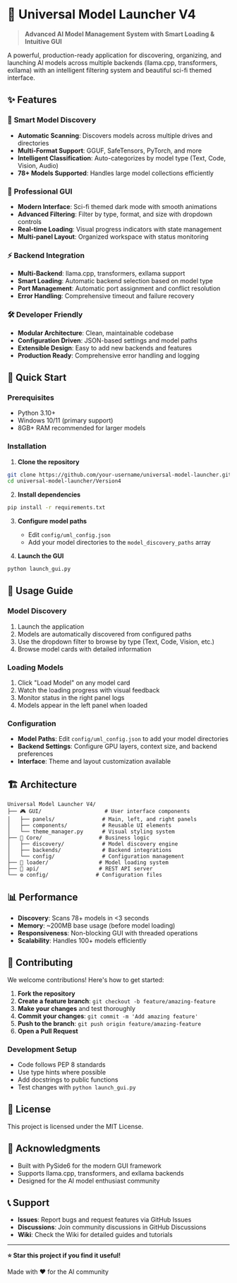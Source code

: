 # 🚀 Universal Model Launcher V4

> **Advanced AI Model Management System with Smart Loading & Intuitive GUI**

A powerful, production-ready application for discovering, organizing, and launching AI models across multiple backends (llama.cpp, transformers, exllama) with an intelligent filtering system and beautiful sci-fi themed interface.

## ✨ Features

### 🎯 **Smart Model Discovery**
- **Automatic Scanning**: Discovers models across multiple drives and directories
- **Multi-Format Support**: GGUF, SafeTensors, PyTorch, and more
- **Intelligent Classification**: Auto-categorizes by model type (Text, Code, Vision, Audio)
- **78+ Models Supported**: Handles large model collections efficiently

### 🎨 **Professional GUI**
- **Modern Interface**: Sci-fi themed dark mode with smooth animations
- **Advanced Filtering**: Filter by type, format, and size with dropdown controls
- **Real-time Loading**: Visual progress indicators with state management
- **Multi-panel Layout**: Organized workspace with status monitoring

### ⚡ **Backend Integration**
- **Multi-Backend**: llama.cpp, transformers, exllama support
- **Smart Loading**: Automatic backend selection based on model type
- **Port Management**: Automatic port assignment and conflict resolution
- **Error Handling**: Comprehensive timeout and failure recovery

### 🛠 **Developer Friendly**
- **Modular Architecture**: Clean, maintainable codebase
- **Configuration Driven**: JSON-based settings and model paths
- **Extensible Design**: Easy to add new backends and features
- **Production Ready**: Comprehensive error handling and logging

## 🚀 Quick Start

### Prerequisites
- Python 3.10+
- Windows 10/11 (primary support)
- 8GB+ RAM recommended for larger models

### Installation

1. **Clone the repository**
```bash
git clone https://github.com/your-username/universal-model-launcher.git
cd universal-model-launcher/Version4
```

2. **Install dependencies**
```bash
pip install -r requirements.txt
```

3. **Configure model paths**
   - Edit `config/uml_config.json`
   - Add your model directories to the `model_discovery_paths` array

4. **Launch the GUI**
```bash
python launch_gui.py
```

## 📖 Usage Guide

### Model Discovery
1. Launch the application
2. Models are automatically discovered from configured paths
3. Use the dropdown filter to browse by type (Text, Code, Vision, etc.)
4. Browse model cards with detailed information

### Loading Models
1. Click "Load Model" on any model card
2. Watch the loading progress with visual feedback
3. Monitor status in the right panel logs
4. Models appear in the left panel when loaded

### Configuration
- **Model Paths**: Edit `config/uml_config.json` to add your model directories
- **Backend Settings**: Configure GPU layers, context size, and backend preferences
- **Interface**: Theme and layout customization available

## 🏗 Architecture

```
Universal Model Launcher V4/
├── 🎮 GUI/                    # User interface components
│   ├── panels/               # Main, left, and right panels
│   ├── components/           # Reusable UI elements
│   └── theme_manager.py      # Visual styling system
├── 🧠 Core/                  # Business logic
│   ├── discovery/            # Model discovery engine
│   ├── backends/             # Backend integrations
│   └── config/               # Configuration management
├── 🔧 loader/                # Model loading system
├── 📡 api/                   # REST API server
└── ⚙️ config/               # Configuration files
```

## 📊 Performance

- **Discovery**: Scans 78+ models in <3 seconds
- **Memory**: ~200MB base usage (before model loading)
- **Responsiveness**: Non-blocking GUI with threaded operations
- **Scalability**: Handles 100+ models efficiently

## 🤝 Contributing

We welcome contributions! Here's how to get started:

1. **Fork the repository**
2. **Create a feature branch**: `git checkout -b feature/amazing-feature`
3. **Make your changes** and test thoroughly
4. **Commit your changes**: `git commit -m 'Add amazing feature'`
5. **Push to the branch**: `git push origin feature/amazing-feature`
6. **Open a Pull Request**

### Development Setup
- Code follows PEP 8 standards
- Use type hints where possible
- Add docstrings to public functions
- Test changes with `python launch_gui.py`

## 📝 License

This project is licensed under the MIT License.

## 🙏 Acknowledgments

- Built with PySide6 for the modern GUI framework
- Supports llama.cpp, transformers, and exllama backends
- Designed for the AI model enthusiast community

## 📞 Support

- **Issues**: Report bugs and request features via GitHub Issues
- **Discussions**: Join community discussions in GitHub Discussions
- **Wiki**: Check the Wiki for detailed guides and tutorials

---

**⭐ Star this project if you find it useful!**

Made with ❤️ for the AI community